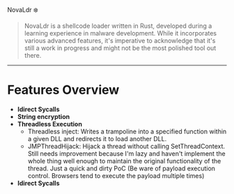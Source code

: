 NovaLdr :snowflake:
> NovaLdr is a shellcode loader written in Rust, developed during a learning experience in malware development. While it incorporates various advanced features, it's imperative to acknowledge that it's still a work in progress and might not be the most polished tool out there.

 ---
 
# Features Overview
 * **Idirect Sycalls**
 * **String encryption**
 * **Threadless Execution**
    * Threadless inject: Writes a trampoline into a specified function within a given DLL and redirects it to load another DLL.
    * JMPThreadHijack: Hijack a thread without calling SetThreadContext. Still needs improvement because I'm lazy and haven't implement the whole thing well enough to maintain the original functionality of the thread. Just a quick and dirty PoC (Be ware of payload execution control. Browsers tend to execute the payload multiple times)
 * **Idirect Sycalls**
